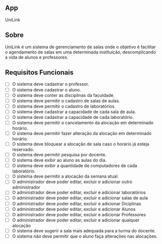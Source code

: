 ## App

UniLink

## Sobre

UniLink é um sistema de gerenciamento de salas onde o objetivo é facilitar o agendamento de salas em uma determinada instituição, descomplicando a vida de alunos e professores.

## Requisitos Funcionais

- [ ] O sistema deve cadastrar o professor.
- [ ] O sistema deve cadastrar o aluno.
- [ ] O sistema deve conter as disciplinas da faculdade.
- [ ] O sistema deve permitir o cadastro de salas de aulas.
- [ ] O sistema deve permitir o cadastro de laboratórios.
- [ ] O sistema deve cadastrar a capacidade de cada sala de aula.
- [ ] O sistema deve cadastrar a capacidade de cada laboratório.
- [ ] O sistema deve permitir o cancelamento da alocação em determinado horário.
- [ ] O sistema deve permitir fazer alteração da alocação em determinado horário.
- [ ] O sistema deve bloquear a alocação de sala caso o horário já esteja reservado.
- [ ] O sistema deve permitir pesquisa por docente.
- [ ] O sistema deve exibir ao aluno as aulas do dia.
- [ ] O sistema deve exibir a quantidade de computadores de cada laboratório.
- [ ] O sistema deve permitir a alocação da semana atual.
- [ ] O administrador deve poder editar, excluir e adicionar outro administrador
- [ ] O administrador deve poder editar, excluir e adicionar laboratórios
- [ ] O administrador deve poder editar, excluir e adicionar salas de aula
- [ ] O administrador deve poder editar, excluir e adicionar Diciplinas
- [ ] O administrador deve poder editar, excluir e adicionar Alunos
- [ ] O administrador deve poder editar, excluir e adicionar Professores
- [ ] O administrador deve poder editar, excluir e adicionar qualquer alocação
- [ ] O sistema deve sugerir a sala mais adequada para a turma do docente.
- [ ] O sistema não deve permitir que o aluno faça alterações nas alocações.
